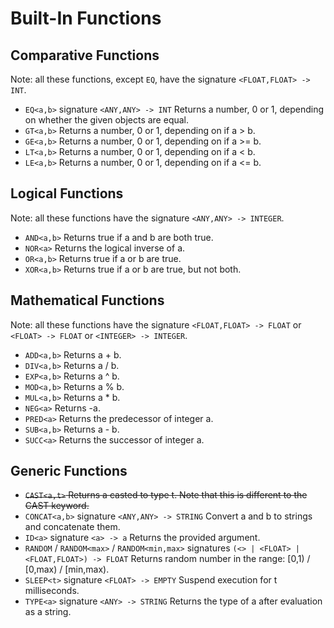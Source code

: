 # Built-In Functions

## Comparative Functions

Note: all these functions, except `EQ`, have the signature `<FLOAT,FLOAT> -> INT`.

- `EQ<a,b>` signature `<ANY,ANY> -> INT`
Returns a number, 0 or 1, depending on whether the given objects are equal.
- `GT<a,b>`
Returns a number, 0 or 1, depending on if a > b.
- `GE<a,b>`
Returns a number, 0 or 1, depending on if a >= b.
- `LT<a,b>`
Returns a number, 0 or 1, depending on if a < b.
- `LE<a,b>`
Returns a number, 0 or 1, depending on if a <= b.

## Logical Functions

Note: all these functions have the signature `<ANY,ANY> -> INTEGER`.

- `AND<a,b>`
Returns true if a and b are both true.
- `NOR<a>`
Returns the logical inverse of a.
- `OR<a,b>`
Returns true if a or b are true.
- `XOR<a,b>`
Returns true if a or b are true, but not both.

## Mathematical Functions

Note: all these functions have the signature `<FLOAT,FLOAT> -> FLOAT` or `<FLOAT> -> FLOAT` or `<INTEGER> -> INTEGER`.

- `ADD<a,b>`
Returns a + b.
- `DIV<a,b>`
Returns a / b.
- `EXP<a,b>`
Returns a ^ b.
- `MOD<a,b>`
Returns a % b.
- `MUL<a,b>`
Returns a * b.
- `NEG<a>`
Returns -a.
- `PRED<a>`
Returns the predecessor of integer a.
- `SUB<a,b>`
Returns a - b.
- `SUCC<a>`
Returns the successor of integer a.

## Generic Functions

- ~~`CAST<a,t>`
Returns a casted to type t.
Note that this is different to the CAST keyword.~~
- `CONCAT<a,b>` signature `<ANY,ANY> -> STRING`
Convert a and b to strings and concatenate them.
- `ID<a>` signature `<a> -> a`
Returns the provided argument.
- `RANDOM` / `RANDOM<max>` / `RANDOM<min,max>` signatures `(<> | <FLOAT> | <FLOAT,FLOAT>) -> FLOAT`
Returns random number in the range: [0,1) / [0,max) / [min,max).
- `SLEEP<t>` signature `<FLOAT> -> EMPTY`
Suspend execution for t milliseconds.
- `TYPE<a>` signature `<ANY> -> STRING`
Returns the type of a after evaluation as a string.

